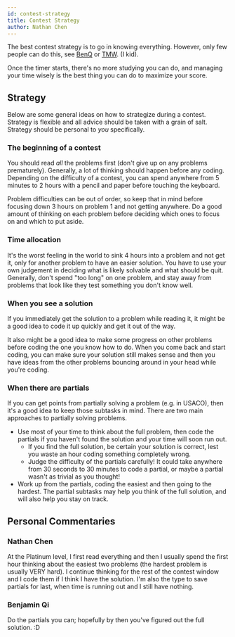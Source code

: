 ```yaml
---
id: contest-strategy
title: Contest Strategy
author: Nathan Chen
---
```


The best contest strategy is to go in knowing everything. However, only few people can do this, see [BenQ](https://codeforces.com/profile/benq) or [TMW](https://codeforces.com/profile/tmwilliamlin168). (I kid). 

<!-- END DESCRIPTION -->

Once the timer starts, there's no more studying you can do, and managing your time wisely is the best thing you can do to maximize your score.

## Strategy

Below are some general ideas on how to strategize during a contest.
Strategy is flexible and all advice should be taken with a grain of salt. Strategy should be personal to *you* specifically.

### The beginning of a contest

You should read *all* the problems first (don't give up on any problems prematurely). Generally, a lot of thinking should happen before any coding. Depending on the difficulty of a contest, you can spend anywhere from 5 minutes to 2 hours with a pencil and paper before touching the keyboard. 

Problem difficulties can be out of order, so keep that in mind before focusing down 3 hours on problem 1 and not getting anywhere. Do a good amount of thinking on each problem before deciding which ones to focus on and which to put aside.

### Time allocation

It's the worst feeling in the world to sink 4 hours into a problem and not get it, only for another problem to have an easier solution. You have to use your own judgement in deciding what is likely solvable and what should be quit. Generally, don't spend "too long" on one problem, and stay away from problems that look like they test something you don't know well.

### When you see a solution

If you immediately get the solution to a problem while reading it, it might be a good idea to code it up quickly and get it out of the way. 

It also might be a good idea to make some progress on other problems before coding the one you know how to do. When you come back and start coding, you can make sure your solution still makes sense and then you have ideas from the other problems bouncing around in your head while you're coding.

### When there are partials

If you can get points from partially solving a problem (e.g. in USACO), then it's a good idea to keep those subtasks in mind. There are two main approaches to partially solving problems.

- Use most of your time to think about the full problem, then code the partials if you haven't found the solution and your time will soon run out.
  - If you find the full solution, be certain your solution is correct, lest you waste an hour coding something completely wrong.
  - Judge the difficulty of the partials carefully! It could take anywhere from 30 seconds to 30 minutes to code a partial, or maybe a partial wasn't as trivial as you thought!
- Work up from the partials, coding the easiest and then going to the hardest. The partial subtasks may help you think of the full solution, and will also help you stay on track.

## Personal Commentaries

### Nathan Chen

At the Platinum level, I first read everything and then I usually spend the first hour thinking about the easiest two problems (the hardest problem is usually VERY hard). I continue thinking for the rest of the contest window and I code them if I think I have the solution. I'm also the type to save partials for last, when time is running out and I still have nothing.

### Benjamin Qi

Do the partials you can; hopefully by then you've figured out the full solution. :D